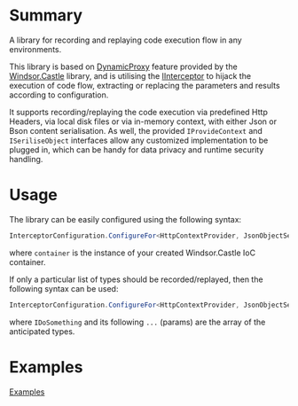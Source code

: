 # Summary

A library for recording and replaying code execution flow in any environments.

This library is based on [DynamicProxy](http://www.castleproject.org/projects/dynamicproxy/) feature provided by the [Windsor.Castle](http://www.castleproject.org/projects/windsor/) library, and is utilising the [IInterceptor](https://github.com/castleproject/Core/blob/master/src/Castle.Core/DynamicProxy/IInterceptor.cs) to hijack the execution of code flow, extracting or replacing the parameters and results according to configuration.

It supports recording/replaying the code execution via predefined Http Headers, via local disk files or via in-memory context, with either Json or Bson content serialisation. As well, the provided `IProvideContext` and `ISeriliseObject` interfaces allow any customized implementation to be plugged in, which can be handy for data privacy and runtime security handling.

# Usage

The library can be easily configured using the following syntax:

```C#
InterceptorConfiguration.ConfigureFor<HttpContextProvider, JsonObjectSerializer>(container);
```

where `container` is the instance of your created Windsor.Castle IoC container.

If only a particular list of types should be recorded/replayed, then the following syntax can be used:

```C#
InterceptorConfiguration.ConfigureFor<HttpContextProvider, JsonObjectSerializer>(container, typeof(IDoSomething), ...);
```

where `IDoSomething` and its following `...` (params) are the array of the anticipated types.

# Examples

[Examples](https://github.com/zhongjie-cai/dejavu.examples)
